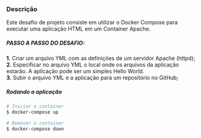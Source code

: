 ### Descrição

Este desafio de projeto consiste em utilizar o Docker Compose para executar uma aplicação HTML em um Container Apache.

##### PASSO A PASSO DO DESAFIO:

**1.** Criar um arquivo YML com as definições de um servidor Apache (httpd);<br />
**2.** Especificar no arquivo YML o local onde os arquivos da aplicação estarão. A aplicação pode ser um simples Hello World.<br />
**3.** Subir o arquivo YML e a aplicação para um repositório no GitHub;<br />

##### Rodando a aplicação

```bash
# Iniciar o container
$ docker-compose up

# Remover o container
$ docker-compose down
```
